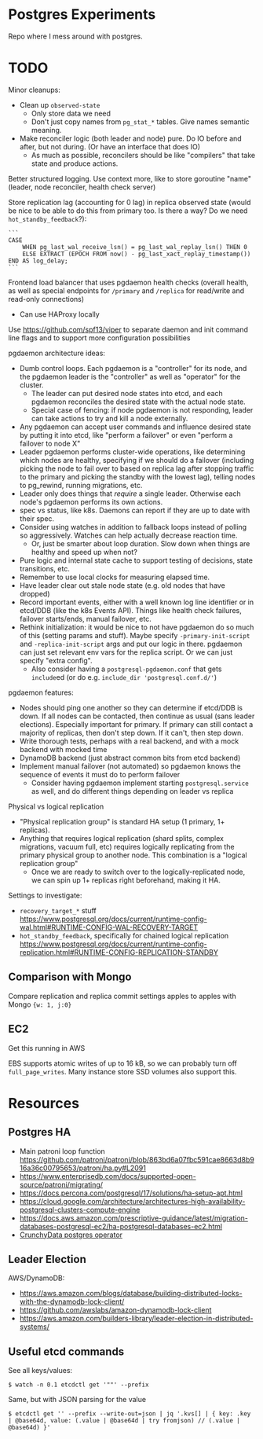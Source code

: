 # Postgres Experiments

Repo where I mess around with postgres.

# TODO

Minor cleanups:
- Clean up `observed-state`
  - Only store data we need
  - Don't just copy names from `pg_stat_*` tables. Give names semantic meaning.
- Make reconciler logic (both leader and node) pure. Do IO before and after, but not during. (Or have an interface that does IO)
  - As much as possible, reconcilers should be like "compilers" that take state and produce actions.

Better structured logging. Use context more, like to store goroutine "name" (leader, node reconciler, health check server)

Store replication lag (accounting for 0 lag) in replica observed state (would be nice to be able to do this from primary too. Is there a way? Do we need `hot_standby_feedback`?):

    ```
    CASE
        WHEN pg_last_wal_receive_lsn() = pg_last_wal_replay_lsn() THEN 0
        ELSE EXTRACT (EPOCH FROM now() - pg_last_xact_replay_timestamp())
    END AS log_delay;
    ```

Frontend load balancer that uses pgdaemon health checks (overall health, as well as special endpoints for `/primary` and `/replica` for read/write and read-only connections)
- Can use HAProxy locally

Use https://github.com/spf13/viper to separate daemon and init command line flags and to support more configuration possibilities

pgdaemon architecture ideas:
- Dumb control loops. Each pgdaemon is a "controller" for its node, and the pgdaemon leader is the "controller" as well as "operator" for the cluster.
  - The leader can put desired node states into etcd, and each pgdaemon reconciles the desired state with the actual node state.
  - Special case of fencing: if node pgdaemon is not responding, leader can take actions to try and kill a node externally.
- Any pgdaemon can accept user commands and influence desired state by putting it into etcd, like "perform a failover" or even "perform a failover to node X"
- Leader pgdaemon performs cluster-wide operations, like determining which nodes are healthy, specifying if we should do a failover (including picking the node to fail over to based on replica lag after stopping traffic to the primary and picking the standby with the lowest lag), telling nodes to pg_rewind, running migrations, etc.
- Leader only does things that _require_ a single leader. Otherwise each node's pgdaemon performs its own actions.
- spec vs status, like k8s. Daemons can report if they are up to date with their spec.
- Consider using watches in addition to fallback loops instead of polling so aggressively. Watches can help actually decrease reaction time.
  - Or, just be smarter about loop duration. Slow down when things are healthy and speed up when not?
- Pure logic and internal state cache to support testing of decisions, state transitions, etc.
- Remember to use local clocks for measuring elapsed time.
- Have leader clear out stale node state (e.g. old nodes that have dropped)
- Record important events, either with a well known log line identifier or in etcd/DDB (like the k8s Events API). Things like health check failures, failover starts/ends, manual failover, etc.
- Rethink initialization: it would be nice to not have pgdaemon do so much of this (setting params and stuff). Maybe specify `-primary-init-script` and `-replica-init-script` args and put our logic in there. pgdaemon can just set relevant env vars for the replica script. Or we can just specify "extra config".
  - Also consider having a `postgresql-pgdaemon.conf` that gets `include`ed (or do e.g. `include_dir 'postgresql.conf.d/'`)

pgdaemon features:
- Nodes should ping one another so they can determine if etcd/DDB is down. If all nodes can be contacted, then continue as usual (sans leader elections). Especially important for primary. If primary can still contact a majority of replicas, then don't step down. If it can't, then step down.
- Write thorough tests, perhaps with a real backend, and with a mock backend with mocked time
- DynamoDB backend (just abstract common bits from etcd backend)
- Implement manual failover (not automated) so pgdaemon knows the sequence of events it must do to perform failover
  - Consider having pgdaemon implement starting `postgresql.service` as well, and do different things depending on leader vs replica

Physical vs logical replication
- "Physical replication group" is standard HA setup (1 primary, 1+ replicas).
- Anything that requires logical replication (shard splits, complex migrations, vacuum full, etc) requires logically replicating from the primary physical group to another node. This combination is a "logical replication group"
  - Once we are ready to switch over to the logically-replicated node, we can spin up 1+ replicas right beforehand, making it HA.

Settings to investigate:
- `recovery_target_*` stuff https://www.postgresql.org/docs/current/runtime-config-wal.html#RUNTIME-CONFIG-WAL-RECOVERY-TARGET
- `hot_standby_feedback`, specifically for chained logical replication https://www.postgresql.org/docs/current/runtime-config-replication.html#RUNTIME-CONFIG-REPLICATION-STANDBY


## Comparison with Mongo

Compare replication and replica commit settings apples to apples with Mongo `{w: 1, j:0}`

## EC2

Get this running in AWS

EBS supports atomic writes of up to 16 kB, so we can probably turn off `full_page_writes`. Many instance store SSD volumes also support this.

# Resources

## Postgres HA

- Main patroni loop function https://github.com/patroni/patroni/blob/863bd6a07fbc591cae8663d8b916a36c00795653/patroni/ha.py#L2091
- https://www.enterprisedb.com/docs/supported-open-source/patroni/migrating/
- https://docs.percona.com/postgresql/17/solutions/ha-setup-apt.html
- https://cloud.google.com/architecture/architectures-high-availability-postgresql-clusters-compute-engine
- https://docs.aws.amazon.com/prescriptive-guidance/latest/migration-databases-postgresql-ec2/ha-postgresql-databases-ec2.html
- [CrunchyData postgres operator](https://access.crunchydata.com/documentation/postgres-operator/latest)

## Leader Election

AWS/DynamoDB:

- https://aws.amazon.com/blogs/database/building-distributed-locks-with-the-dynamodb-lock-client/
- https://github.com/awslabs/amazon-dynamodb-lock-client
- https://aws.amazon.com/builders-library/leader-election-in-distributed-systems/

## Useful etcd commands

See all keys/values:

```
$ watch -n 0.1 etcdctl get '""' --prefix
```

Same, but with JSON parsing for the value

```
$ etcdctl get '' --prefix --write-out=json | jq '.kvs[] | { key: .key | @base64d, value: (.value | @base64d | try fromjson) // (.value | @base64d) }'
```
